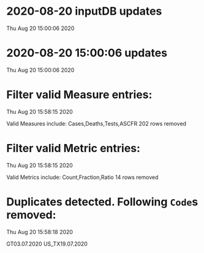 
# 2020-08-20 inputDB updates 
 Thu Aug 20 15:00:06 2020 


# 2020-08-20 15:00:06 updates 
 Thu Aug 20 15:00:06 2020 


# Filter valid Measure entries: 
 Thu Aug 20 15:58:15 2020 

Valid Measures include: Cases,Deaths,Tests,ASCFR
 202 rows removed
# Filter valid Metric entries: 
 Thu Aug 20 15:58:15 2020 

Valid Metrics include: Count,Fraction,Ratio
 14 rows removed
# Duplicates detected. Following `Code`s removed: 
 Thu Aug 20 15:58:18 2020 

GT03.07.2020
US_TX19.07.2020